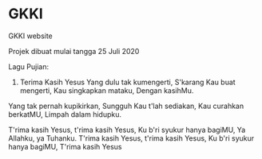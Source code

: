 # GKKI
GKKI website

Projek dibuat mulai tangga 25 Juli 2020

Lagu Pujian:
1. Terima Kasih Yesus
Yang dulu tak kumengerti,
S'karang Kau buat mengerti,
Kau singkapkan mataku,
Dengan kasihMu.

Yang tak pernah kupikirkan,
Sungguh Kau t'lah sediakan,
Kau curahkan berkatMU,
Limpah dalam hidupku.

T'rima kasih Yesus, t'rima kasih Yesus,
Ku b'ri syukur hanya bagiMU,
Ya Allahku, ya Tuhanku.
T'rima kasih Yesus, t'rima kasih Yesus,
Ku b'ri syukur hanya bagiMU,
T'rima kasih Yesus
